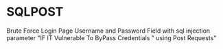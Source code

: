 # SQLPOST
Brute Force Login Page Username and Password Field with sql injection parameter "IF IT Vulnerable To ByPass Credentials " using Post Requests"

